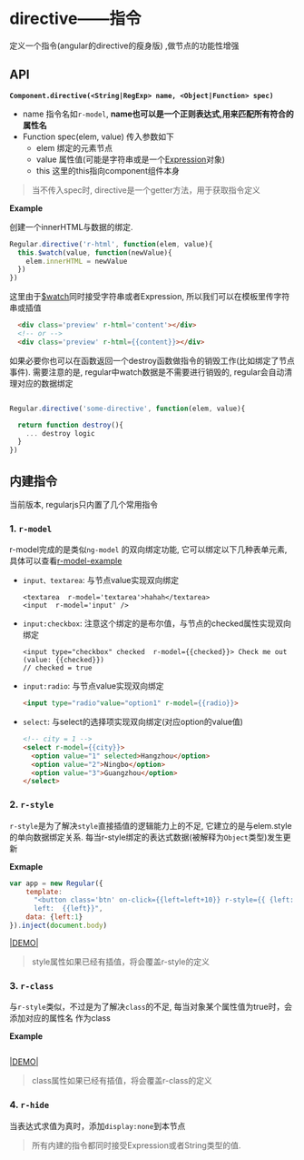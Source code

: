 # directive——指令

定义一个指令(angular的directive的瘦身版) ,做节点的功能性增强


## API

__`Component.directive(<String|RegExp> name, <Object|Function> spec)`__

  - name 指令名如`r-model`, __name也可以是一个正则表达式,用来匹配所有符合的属性名__
  - Function spec(elem, value) 传入参数如下<br>
    - elem 绑定的元素节点
    - value 属性值(可能是字符串或是一个[Expression](../syntax/expression.md)对象)
    - this 这里的this指向component组件本身

> 当不传入spec时, directive是一个getter方法，用于获取指令定义

__Example__

创建一个innerHTML与数据的绑定.

```javascript
Regular.directive('r-html', function(elem, value){
  this.$watch(value, function(newValue){
    elem.innerHTML = newValue
  })
})
```

这里由于[$watch](../core/binding.md)同时接受字符串或者Expression, 所以我们可以在模板里传字符串或插值


```html
  <div class='preview' r-html='content'></div>
  <!-- or -->
  <div class='preview' r-html={{content}}></div>
```


如果必要你也可以在函数返回一个destroy函数做指令的销毁工作(比如绑定了节点事件). 需要注意的是, regular中watch数据是不需要进行销毁的, regular会自动清理对应的数据绑定


```javascript

Regular.directive('some-directive', function(elem, value){

  return function destroy(){
    ... destroy logic
  }
})

```





## 内建指令

当前版本, regularjs只内置了几个常用指令

### 1. `r-model` 

r-model完成的是类似`ng-model` 的双向绑定功能, 它可以绑定以下几种表单元素, 具体可以查看[r-model-example](http://jsfiddle.net/leeluolee/4y25j/)

* `input、textarea`: 与节点value实现双向绑定

  ```
  <textarea  r-model='textarea'>hahah</textarea>
  <input  r-model='input' />
  ```


* `input:checkbox`: 
  注意这个绑定的是布尔值，与节点的checked属性实现双向绑定

  ```
  <input type="checkbox" checked  r-model={{checked}}> Check me out (value: {{checked}})
  // checked = true
  ```


* `input:radio`:
  与节点value实现双向绑定

  ```html
  <input type="radio"value="option1" r-model={{radio}}>
  ```


* `select`: 
  与select的选择项实现双向绑定(对应option的value值)

  ```html
  <!-- city = 1 -->
  <select r-model={{city}}>
    <option value="1" selected>Hangzhou</option>
    <option value="2">Ningbo</option>
    <option value="3">Guangzhou</option>
  </select>

  ```


### 2. `r-style`

`r-style`是为了解决`style`直接插值的逻辑能力上的不足, 它建立的是与elem.style的单向数据绑定关系. 每当r-style绑定的表达式数据(被解释为`Object`类型)发生更新 

__Exmaple__

```javascript
var app = new Regular({
    template: 
      "<button class='btn' on-click={{left=left+10}} r-style={{ {left: left+'px'} }}>left+10</button>\
      left:  {{left}}",
    data: {left:1}
}).inject(document.body)

```

[|DEMO|](http://jsfiddle.net/leeluolee/aaWQ7/)



> style属性如果已经有插值，将会覆盖r-style的定义

### 3. `r-class`

与`r-style`类似，不过是为了解决`class`的不足, 每当对象某个属性值为true时，会添加对应的属性名 作为class


__Example__

```javascript


```
[|DEMO|](http://jsfiddle.net/leeluolee/aaWQ7/)


> class属性如果已经有插值，将会覆盖r-class的定义

### 4. `r-hide`

当表达式求值为真时，添加`display:none`到本节点



> 所有内建的指令都同时接受Expression或者String类型的值.




